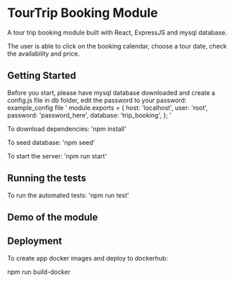 
# TourTrip Booking Module

A tour trip booking module built with React, ExpressJS and mysql database.

The user is able to click on the booking calendar, choose a tour date, check the availability and price.

## Getting Started
Before you start, please have mysql database downloaded and create a config.js file in db folder, edit the password to your password:
example_config file 
'
module.exports = {
  host: 'localhost',
  user: 'root',
  password: 'password_here',
  database: 'trip_booking',
};
'

To download dependencies:
'npm install'

To seed database:
'npm seed'

To start the server:
'npm run start'

## Running the tests

To run the automated tests:
'npm run test'

## Demo of the module




## Deployment

To create app docker images and deploy to dockerhub:

npm run build-docker



